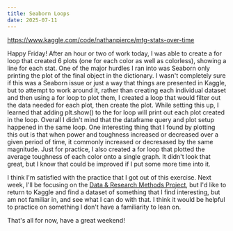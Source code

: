 ```yaml
---
title: Seaborn Loops
date: 2025-07-11
---
```


https://www.kaggle.com/code/nathanpierce/mtg-stats-over-time

Happy Friday!  After an hour or two of work today, I was able to create a for loop that created 6 plots (one for each color as well as colorless), showing a line for each stat.  One of the major hurdles I ran into was Seaborn only printing the plot of the final object in the dictionary.  I wasn't completely sure if this was a Seaborn issue or just a way that things are presented in Kaggle, but to attempt to work around it, rather than creating each individual dataset and then using a for loop to plot them, I created a loop that would filter out the data needed for each plot, then create the plot.  While setting this up, I learned that adding plt.show() to the for loop will print out each plot created in the loop.  Overall I didn't mind that the dataframe query and plot setup happened in the same loop.  One interesting thing that I found by plotting this out is that when power and toughness increased or decreased over a given period of time, it commonly increased or decresased by the same magnitude.  Just for practice, I also created a for loop that plotted the average toughness of each color onto a single graph.  It didn't look that great, but I know that could be improved if I put some more time into it.

I think I'm satisfied with the practice that I got out of this exercise.  Next week, I'll be focusing on the [Data & Research Methods Project](https://nebigdatahub.org/drm-project/), but I'd like to return to Kaggle and find a dataset of something that I find interesting, but am not familiar in, and see what I can do with that.  I think it would be helpful to practice on something I don't have a familiarity to lean on.

That's all for now, have a great weekend!
